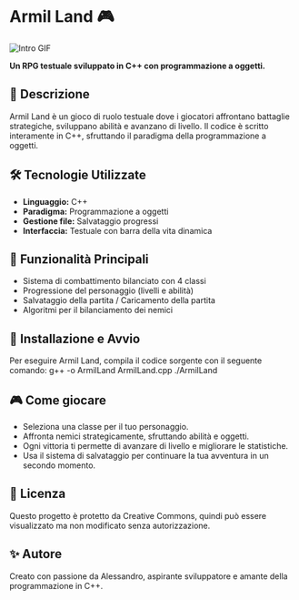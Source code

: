 # Armil Land 🎮

![Intro GIF](ClipArmilLand.gif)

**Un RPG testuale sviluppato in C++ con programmazione a oggetti.**

## 🔹 Descrizione
Armil Land è un gioco di ruolo testuale dove i giocatori affrontano battaglie strategiche, sviluppano abilità e avanzano di livello. Il codice è scritto interamente in C++, sfruttando il paradigma della programmazione a oggetti.

## 🛠 Tecnologie Utilizzate
- **Linguaggio:** C++
- **Paradigma:** Programmazione a oggetti
- **Gestione file:** Salvataggio progressi
- **Interfaccia:** Testuale con barra della vita dinamica

## 🎯 Funzionalità Principali
- Sistema di combattimento bilanciato con 4 classi
- Progressione del personaggio (livelli e abilità)
- Salvataggio della partita / Caricamento della partita
- Algoritmi per il bilanciamento dei nemici

## 🚀 Installazione e Avvio
Per eseguire Armil Land, compila il codice sorgente con il seguente comando:
g++ -o ArmilLand ArmilLand.cpp
./ArmilLand

## 🎮 Come giocare
- Seleziona una classe per il tuo personaggio.
- Affronta nemici strategicamente, sfruttando abilità e oggetti.
- Ogni vittoria ti permette di avanzare di livello e migliorare le statistiche.
- Usa il sistema di salvataggio per continuare la tua avventura in un secondo momento.

## 📜 Licenza
Questo progetto è protetto da Creative Commons, quindi può essere visualizzato ma non modificato senza autorizzazione.

## ✨ Autore
Creato con passione da Alessandro, aspirante sviluppatore e amante della programmazione in C++.
